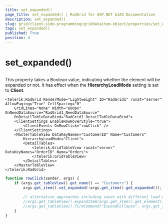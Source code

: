 ```yaml
---
title: set_expanded()
page_title: set_expanded() | RadGrid for ASP.NET AJAX Documentation
description: set_expanded()
slug: grid/client-side-programming/griddataitem-object/properties/set_expanded()
tags: set_expanded()
published: True
position: 4
---
```


# set_expanded()



## 

This property takes a Boolean value, indicating whether the element will be expanded or not. It has effect when the **HierarchyLoadMode** setting is set to **Client**.

````ASP.NET
<telerik:RadGrid RenderMode="Lightweight" ID="RadGrid1" runat="server" AllowPaging="True" CellSpacing="0"
    GridLines="None" Width="800px" OnNeedDataSource="RadGrid1_NeedDataSource"
    OnDetailTableDataBind="RadGrid1_DetailTableDataBind">
    <ClientSettings EnableRowHoverStyle="true">
        <ClientEvents OnRowClick="rowClick" />
    </ClientSettings>
    <MasterTableView DataKeyNames="CustomerID" Name="Customers"
        HierarchyLoadMode="Client">
        <DetailTables>
            <telerik:GridTableView runat="server" DataKeyNames="OrderID" Name="Orders">
            </telerik:GridTableView>
        </DetailTables>
    </MasterTableView>
</telerik:RadGrid>
````



````JavaScript
function rowClick(sender, args) {
    if (args.get_tableView().get_name() == "Customers") {
        args.get_item().set_expanded(!args.get_item().get_expanded());

        // alternative approaches including cases with different load mode
        //args.get_tableView().expandItem(args.get_item().get_element());
        //args.get_tableView().fireCommand("ExpandCollapse", args.get_item().get_itemIndex());
    }
}
````


